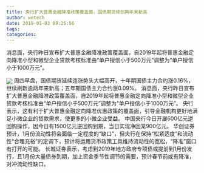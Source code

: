 ```yaml
---
title: 央行扩大普惠金融降准政策覆盖面，国债期货续创两年来新高
author: wetech
date: 2019-01-03 09:25:56
tags: 
categories: 
---
```

消息面，央行昨日宣布扩大普惠金融降准政策覆盖面，自2019年起将普惠金融定向降准小型和微型企业贷款考核标准由“单户授信小于500万元”调整为“单户授信小于1000万元”。
<!-- more -->
<img align="center" border="0" src="https://imgcdn.yicai.com/uppics/images/2019/01/d3abb7bb583dc992fb990fb63f6fa950.jpg" />
周四早盘，国债期货延续连涨势头大幅高开，十年期国债主力合约涨0.16%，继续刷新逾两年来新高；五年期国债主力合约涨0.09%。
消息面，央行昨日宣布扩大普惠金融降准政策覆盖面，自2019年起将普惠金融定向降准小型和微型企业贷款考核标准由“单户授信小于500万元”调整为“单户授信小于1000万元”。
央行表示，这有利于扩大普惠金融定向降准优惠政策的覆盖面，引导金融机构更好地满足小微企业的贷款需求，使更多的小微企业受益。
中国央行今日开展600亿元逆回购操作，因今日有1500亿元逆回购到期，当日实现净回笼900亿元。
华创证券预计，1月份流动性将会面临一定程度的“缺口”，但央行在保持“松紧适度”和流动性“合理充裕”的定调下，预计将运用货币政策工具维持流动性的宽松，“降准”窗口有打开的可能。
长城证券表示，考虑到2019年地方政府专项债或提前到1月份发行，且1月份大量债券到期，加上资金季节性调节的需要，预计春节前或有降准，对冲流动性缺口。
 
 
